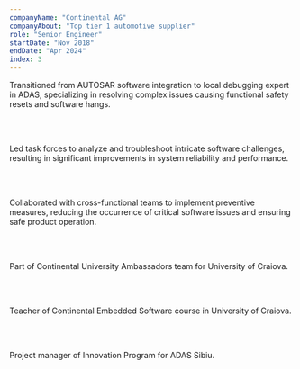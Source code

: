 ```yaml
---
companyName: "Continental AG"
companyAbout: "Top tier 1 automotive supplier"
role: "Senior Engineer"
startDate: "Nov 2018"
endDate: "Apr 2024"
index: 3
---
```


Transitioned from AUTOSAR software integration to local debugging expert in ADAS, specializing in resolving complex issues causing functional safety resets and software hangs.

<br></br>

Led task forces to analyze and troubleshoot intricate software challenges, resulting in significant improvements in system reliability and performance.

<br></br>

Collaborated with cross-functional teams to implement preventive measures, reducing the occurrence of critical software issues and ensuring safe product operation.

<br></br>

Part of Continental University Ambassadors team for University of Craiova.

<br></br>

Teacher of Continental Embedded Software course in University of Craiova.

<br></br>

Project manager of Innovation Program for ADAS Sibiu.
